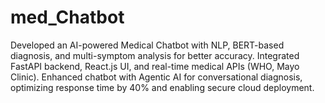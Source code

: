 # med_Chatbot
Developed an AI-powered Medical Chatbot with NLP, BERT-based diagnosis, and multi-symptom analysis for better accuracy. Integrated FastAPI backend, React.js UI, and real-time medical APIs (WHO, Mayo Clinic). Enhanced chatbot with Agentic AI for conversational diagnosis, optimizing response time by 40% and enabling secure cloud deployment.
